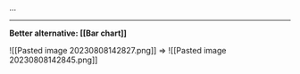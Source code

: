 ...

---

**Better alternative: [[Bar chart]]**

![[Pasted image 20230808142827.png]]
=> ![[Pasted image 20230808142845.png]]